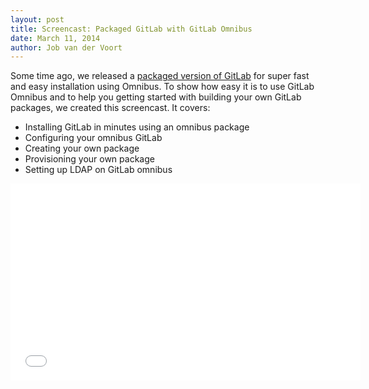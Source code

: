 ```yaml
---
layout: post
title: Screencast: Packaged GitLab with GitLab Omnibus
date: March 11, 2014
author: Job van der Voort
---
```

Some time ago, we released a [packaged version of GitLab](https://www.gitlab.com/downloads) for super fast and easy installation using Omnibus. To show how easy it is to use GitLab Omnibus and to help you getting started with building your own GitLab packages, we created this screencast.
It covers:

- Installing GitLab in minutes using an omnibus package
- Configuring your omnibus GitLab
- Creating your own package
- Provisioning your own package
- Setting up LDAP on GitLab omnibus

<iframe width="560" height="315" src="//www.youtube.com/embed/XTmpKudd-Oo?rel=0" frameborder="0" allowfullscreen></iframe>
